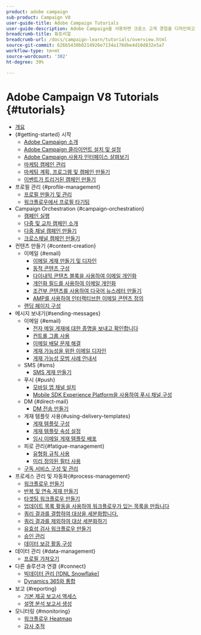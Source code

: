 ```yaml
---
product: adobe campaign
sub-product: Campaign V8
user-guide-title: Adobe Campaign Tutorials
user-guide-description: Adobe Campaign을 사용하면 크로스 고객 경험을 디자인하고 시각적 캠페인 운영, 실시간 상호 작용 관리 및 크로스 채널 실행 환경을 제공할 수 있습니다.
breadcrumb-title: 튜토리얼
breadcrumb-url: /docs/campaign-learn/tutorials/overview.html
source-git-commit: 626b5430b0214926e7134a178dbe4d10d832e5a7
workflow-type: tm+mt
source-wordcount: '302'
ht-degree: 39%

---
```



# Adobe Campaign V8 Tutorials {#tutorials}

+ [개요](/help/overview.md)
+ {#getting-started} 시작
   + [Adobe Campaign 소개](/help/getting-started/introduction-to-adobe-campaign.md)
   + [Adobe Campaign 클라이언트 설치 및 설정](/help/getting-started/install-and-setup-the-adobe-campaign-client.md)
   + [Adobe Campaign 사용자 인터페이스 살펴보기](/help/getting-started/explore-the-adobe-campaign-user-interface.md)
   + [마케팅 캠페인 관리](/help/getting-started/manage-marketing-campaigns.md)
   + [마케팅 계획, 프로그램 및 캠페인 만들기](/help/getting-started/create-a-marketing-plan-programs-and-campaigns.md)
   + [이벤트가 트리거된 캠페인 만들기](/help/getting-started/create-event-triggered-campaigns.md)
+ 프로필 관리 {#profile-management}
   + [프로필 만들기 및 관리](/help/profile-management/create-and-manage-profiles.md)
   + [워크플로우에서 프로필 타기팅](/help/profile-management/target-profiles-in-a-workflow.md)
+ Campaign Orchestration {#campaign-orchestration}
   + [캠페인 실행](/help/orchestrate-campaigns/execute-a-campaign.md)
   + [다중 및 교차 캠페인 소개](/help/orchestrate-campaigns/introduction-to-cross-and-multi-channel-campaigns.md)
   + [다중 채널 캠페인 만들기](/help/orchestrate-campaigns/multi-channel-campaigns.md)
   + [크로스채널 캠페인 만들기](/help/orchestrate-campaigns/cross-channel-campaigns.md)
+ 컨텐츠 만들기 {#content-creation}
   + 이메일 {#email}
      + [이메일 게재 만들기 및 디자인](/help/content-creation/create-and-design-email-deliveries.md)
      + [동적 콘텐츠 구성](/help/content-creation/configure-dynamic-content.md)
      + [다이내믹 콘텐츠 블록을 사용하여 이메일 개인화](/help/content-creation/personalize-using-dynamic-content-blocks.md)
      + [개인화 필드를 사용하여 이메일 개인화](/help/content-creation/personalize-emails-using-personalization-fields.md)
      + [조건부 콘텐츠를 사용하여 다국어 뉴스레터 만들기](/help/content-creation/create-a-multilingual-newsletter-using-conditional-content.md)
      + [AMP를 사용하여 인터랙티브한 이메일 콘텐츠 정의](/help/content-creation/design-interactive-email-content-with-amp.md)
   + [랜딩 페이지 구성](/help/content-creation/configure-landingpages.md)
+ 메시지 보내기{#sending-messages}
   + 이메일 {#email}
      + [전자 메일 게재에 대한 증명을 보내고 확인합니다 ](/help/send-messages/email/send-and-validate-proofs.md)
      + [컨트롤 그룹 사용](/help/send-messages/email/use-control-groups.md)
      + [이메일 배달 문제 해결](/help/send-messages/email/troubleshoot-email-delivery-issues.md)
      + [게재 가능성을 위한 이메일 디자인](/help/send-messages/email/design-emails-for-deliverability.md)
      + [게재 가능성 모범 사례 안내서](https://experienceleague.adobe.com/docs/deliverability-learn/deliverability-best-practice-guide/introduction.html?lang=ko)
   + SMS {#sms}
      + [SMS 게재 만들기](/help/send-messages/mobile/create-a-sms-delivery.md)
   + 푸시 {#push}
      + [모바일 앱 채널 설치](/help/send-messages/mobile/install-the-mobile-app.md)
      + [Mobile SDK Experience Platform을 사용하여 푸시 채널 구성](/help/send-messages/mobile/configure-push-using-aep-mobile-sdk.md)
   + DM {#direct-mail}
      + [DM 전송 만들기](/help/send-messages/direct-mail/create-direct-mail-deliveries.md)
   + 게재 템플릿 사용{#using-delivery-templates}
      + [게재 템플릿 구성](/help/send-messages/use-delivery-templates/configure-a-delivery-template.md)
      + [게재 템플릿 속성 설정](/help/send-messages/use-delivery-templates/set-delivery-template-properties.md)
      + [임시 이메일 게재 템플릿 배포](/help/send-messages/use-delivery-templates/deploy-ad-hoc-email-delivery-template.md)
   + 피로 관리{#fatigue-management}
      + [유형화 규칙 사용](/help/send-messages/fatigue-management/typology-rules-for-fatigue-management.md)
      + [미리 정의된 필터 사용](/help/send-messages/fatigue-management/fatigue-management-using-filters.md)
   + [구독 서비스 구성 및 관리](/help/send-messages/configure-and-manage-subscription-services.md)
+ 프로세스 관리 및 자동화{#process-management}
   + [워크플로우 만들기](/help/process-management/create-a-workflow.md)
   + [반복 및 연속 게재 만들기](/help/process-management/recurring-deliveries.md)
   + [타겟팅 워크플로우 만들기](/help/process-management/create-a-targeting-workflow.md)
   + [업데이트 목록 활동을 사용하여 워크플로우가 있는 목록을 만듭니다](/help/process-management/use-the-update-list-activity.md)
   + [쿼리 결과를 결합하여 대상을 세분화합니다.](/help/process-management/refine-targets-by-combining-query-results.md)
   + [쿼리 결과를 제외하여 대상 세분화하기](/help/process-management/refine-targets-by-excluding-query-results.md)
   + [유효성 검사 워크플로우 만들기](/help/process-management/create-validation-workflows.md)
   + [승인 관리](/help/process-management/manage-approvals.md)
   + [데이터 보강 활동 구성](/help/process-management/enrichment-activity.md)
+ 데이터 관리 {#data-management}
   + [프로필 가져오기](/help/data-management/import-profiles.md)
+ 다른 솔루션과 연결 {#connect}
   + [빅데이터 관리 [!DNL Snowflake]](/help/connect/big-data-segmentation-on-snowflake.md)
   + [Dynamics 365와 통합](/help/connect/dynamics365-integration.md)
+ 보고 {#reporting}
   + [기본 제공 보고서 액세스](/help/reporting/access-built-in-reports.md)
   + [설명 분석 보고서 생성](/help/reporting/generate-a-descriptive-analysis-report.md)
+ 모니터링 {#monitoring}
   + [워크플로우 Heatmap](/help/monitoring/workflow-heatmap.md)
   + [감사 추적](/help/monitoring/audit-trail.md)

